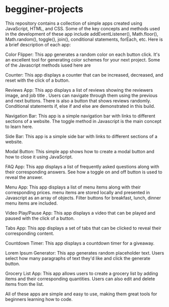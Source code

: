 # begginer-projects
This repository contains a collection of simple apps created using JavaScript, HTML, and CSS. Some of the key concepts and methods used in the development of these app include addEventListener(), Math.floor(), Math.random(), toggle(), join(), conditional statements, forEach, etc. Here is a brief description of each app:

Color Flipper:
This app generates a random color on each button click. It's an excellent tool for generating color schemes for your next project. Some of the Javascript methods iused here are 

Counter:
This app displays a counter that can be increased, decreased, and reset with the click of a button.

Reviews App:
This app displays a list of reviews showing the reviewers image, and job title . Users can navigate through them using the previous and next buttons. There is also a button that shows reviews randomly. Conditional statements if, else if and else are demonstrated in this build.

Navigation Bar:
This app is a simple navigation bar with links to different sections of a website. The toggle method in Javascript is the main concept to learn here.

Side Bar:
This app is a simple side bar with links to different sections of a website.

Modal Button:
This simple app shows how to create a modal button and how to close it using JavaScript.

FAQ App:
This app displays a list of frequently asked questions along with their corresponding answers. See how a toggle on and off button is used to reveal the answer.

Menu App:
This app displays a list of menu items along with their corresponding prices. menu items are stored locally and presented in Javascript as an array of objects. Filter buttons for breakfast, lunch, dinner menu items are included.

Video Play/Pause App:
This app displays a video that can be played and paused with the click of a button.

Tabs App:
This app displays a set of tabs that can be clicked to reveal their corresponding content.

Countdown Timer:
This app displays a countdown timer for a giveaway.

Lorem Ipsum Generator:
This app generates random placeholder text. Users select how many paragraphs of text they'd like and click the generate button.

Grocery List App:
This app allows users to create a grocery list by adding items and their corresponding quantities. Users can also edit and delete items from the list.

All of these apps are simple and easy to use, making them great tools for beginners learning how to code.
